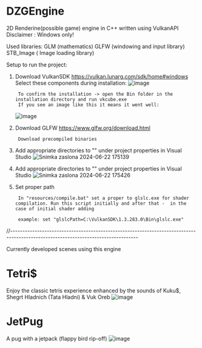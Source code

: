 # DZGEngine
2D Renderine(possible game) engine in C++ written using VulkanAPI 
Disclaimer : Windows only!

Used libraries:
    GLM (mathematics)
    GLFW (windowing and input library)
    STB_Image ( Image loading library)

Setup to run the project:

1) Download VulkanSDK https://vulkan.lunarg.com/sdk/home#windows
Select these components during installation:
    ![image](https://github.com/zemi-taj-fromaz/DZGEngine/assets/99961022/433e455f-aa3c-4731-899d-607608e973b4)

        To confirm the installation -> open the Bin folder in the installation directory and run vkcube.exe
        If you see an image like this it means it went well:
    ![image](https://github.com/zemi-taj-fromaz/DZGEngine/assets/99961022/715b30e3-2b17-41a5-b0b9-a9e68ad9abfb)

    
2) Download GLFW https://www.glfw.org/download.html

        Download precompiled binaries

3) Add appropriate directories to "<AdditionalLibraryDirectories>" under project properties in Visual Studio
    ![Snimka zaslona 2024-06-22 175139](https://github.com/zemi-taj-fromaz/STCEngine/assets/99961022/5c8f3b8d-a492-4db1-a627-8d6d38be876e)



4) Add appropriate directories to "<AdditionalIncludeDirectories>" under project properties in Visual Studio
![Snimka zaslona 2024-06-22 175426](https://github.com/zemi-taj-fromaz/STCEngine/assets/99961022/eb75fe87-a005-4e9a-b3fe-a0189d9e1a5e)

5) Set proper path
        
        In "resources/compile.bat" set a proper to glslc.exe for shader compilation. Run this script initially and after that -  in the case of initial shader adding

        example: set "glslcPath=C:\VulkanSDK\1.3.283.0\Bin\glslc.exe"

//----------------------------------------------------------------------------------------------------------------------------------

Currently developed scenes using this engine

# Tetri$

Enjoy the classic tetris experience enhanced by the sounds of Kuku$, Shegrt Hladnich (Tata Hladni) & Vuk Oreb
![image](https://github.com/zemi-taj-fromaz/DZGEngine/assets/99961022/88b69327-32a5-4540-8e63-d54dc31a9753)

# JetPug

A pug with a jetpack (flappy bird rip-off)
![image](https://github.com/zemi-taj-fromaz/DZGEngine/assets/99961022/e93c6b06-abe3-4b74-bc19-8303243d8aab)



